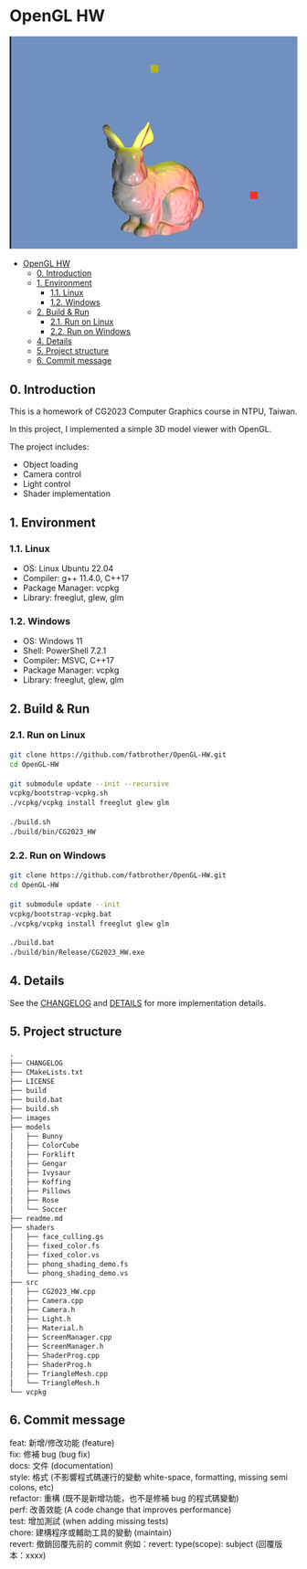 # OpenGL HW

![Bunny](./images/HW2/bunny.png)

- [OpenGL HW](#opengl-hw)
  - [0. Introduction](#0-introduction)
  - [1. Environment](#1-environment)
    - [1.1. Linux](#11-linux)
    - [1.2. Windows](#12-windows)
  - [2. Build \& Run](#2-build--run)
    - [2.1. Run on Linux](#21-run-on-linux)
    - [2.2. Run on Windows](#22-run-on-windows)
  - [4. Details](#4-details)
  - [5. Project structure](#5-project-structure)
  - [6. Commit message](#6-commit-message)

## 0. Introduction

This is a homework of CG2023 Computer Graphics course in NTPU, Taiwan.

In this project, I implemented a simple 3D model viewer with OpenGL.

The project includes:

* Object loading
* Camera control
* Light control
* Shader implementation

## 1. Environment

### 1.1. Linux

* OS: Linux Ubuntu 22.04
* Compiler: g++ 11.4.0, C++17
* Package Manager: vcpkg
* Library: freeglut, glew, glm

### 1.2. Windows

* OS: Windows 11
* Shell: PowerShell 7.2.1
* Compiler: MSVC, C++17
* Package Manager: vcpkg
* Library: freeglut, glew, glm

## 2. Build & Run

### 2.1. Run on Linux

```bash
git clone https://github.com/fatbrother/OpenGL-HW.git
cd OpenGL-HW

git submodule update --init --recursive
vcpkg/bootstrap-vcpkg.sh
./vcpkg/vcpkg install freeglut glew glm

./build.sh
./build/bin/CG2023_HW
```

### 2.2. Run on Windows

```bash
git clone https://github.com/fatbrother/OpenGL-HW.git
cd OpenGL-HW

git submodule update --init
vcpkg/bootstrap-vcpkg.bat
./vcpkg/vcpkg install freeglut glew glm

./build.bat
./build/bin/Release/CG2023_HW.exe
```

## 4. Details

See the [CHANGELOG](./CHANGELOG) and [DETAILS](./details.md) for more implementation details.

## 5. Project structure

```text
.
├── CHANGELOG
├── CMakeLists.txt
├── LICENSE
├── build
├── build.bat
├── build.sh
├── images
├── models
│   ├── Bunny
│   ├── ColorCube
│   ├── Forklift
│   ├── Gengar
│   ├── Ivysaur
│   ├── Koffing
│   ├── Pillows
│   ├── Rose
│   └── Soccer
├── readme.md
├── shaders
│   ├── face_culling.gs
│   ├── fixed_color.fs
│   ├── fixed_color.vs
│   ├── phong_shading_demo.fs
│   └── phong_shading_demo.vs
├── src
│   ├── CG2023_HW.cpp
│   ├── Camera.cpp
│   ├── Camera.h
│   ├── Light.h
│   ├── Material.h
│   ├── ScreenManager.cpp
│   ├── ScreenManager.h
│   ├── ShaderProg.cpp
│   ├── ShaderProg.h
│   ├── TriangleMesh.cpp
│   └── TriangleMesh.h
└── vcpkg
```

## 6. Commit message

feat: 新增/修改功能 (feature)  
fix: 修補 bug (bug fix)  
docs: 文件 (documentation)  
style: 格式 (不影響程式碼運行的變動 white-space, formatting, missing semi colons, etc)  
refactor: 重構 (既不是新增功能，也不是修補 bug 的程式碼變動)  
perf: 改善效能 (A code change that improves performance)  
test: 增加測試 (when adding missing tests)  
chore: 建構程序或輔助工具的變動 (maintain)  
revert: 撤銷回覆先前的 commit 例如：revert: type(scope): subject (回覆版本：xxxx)  
